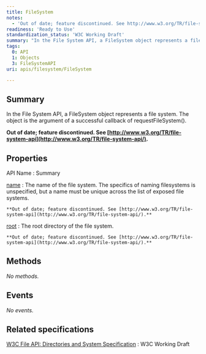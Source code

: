 ```yaml
---
title: FileSystem
notes:
  - 'Out of date; feature discontinued. See http://www.w3.org/TR/file-system-api/.'
readiness: 'Ready to Use'
standardization_status: 'W3C Working Draft'
summary: "In the File System API, a FileSystem object represents a file system. The object is the argument of a successful callback of requestFileSystem().\n"
tags:
  0: API
  1: Objects
  3: FileSystemAPI
uri: apis/filesystem/FileSystem

---
```

## Summary

In the File System API, a FileSystem object represents a file system. The object is the argument of a successful callback of requestFileSystem().

**Out of date; feature discontinued. See [http://www.w3.org/TR/file-system-api](http://www.w3.org/TR/file-system-api/).**

## Properties

API Name
:   Summary

[name](/apis/filesystem/FileSystem/name)
:   The name of the file system. The specifics of naming filesystems is unspecified, but a name must be unique across the list of exposed file systems.

    **Out of date; feature discontinued. See [http://www.w3.org/TR/file-system-api](http://www.w3.org/TR/file-system-api/).**

[root](/apis/filesystem/FileSystem/root)
:   The root directory of the file system.

    **Out of date; feature discontinued. See [http://www.w3.org/TR/file-system-api](http://www.w3.org/TR/file-system-api/).**

## Methods

*No methods.*

## Events

*No events.*

## Related specifications

[W3C File API: Directories and System Specification](http://dev.w3.org/2009/dap/file-system/pub/FileSystem/)
:   W3C Working Draft
